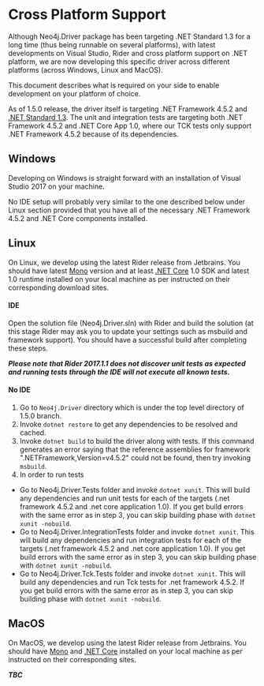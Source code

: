# Cross Platform Support

Although Neo4j.Driver package has been targeting .NET Standard 1.3 for a long time (thus being runnable on several platforms), with latest developments on Visual Studio, Rider and cross platform support on .NET platform, we are now developing this specific driver across different platforms (across Windows, Linux and MacOS).

This document describes what is required on your side to enable development on your platform of choice.

As of 1.5.0 release, the driver itself is targeting .NET Framework 4.5.2 and [.NET Standard 1.3](https://github.com/dotnet/standard/blob/master/docs/versions.md). The unit and integration tests are targeting both .NET Framework 4.5.2 and .NET Core App 1.0, where our TCK tests only support .NET Framework 4.5.2 because of its dependencies.

## Windows

Developing on Windows is straight forward with an installation of Visual Studio 2017 on your machine.

No IDE setup will probably very similar to the one described below under Linux section provided that you have all of the necessary .NET Framework 4.5.2 and .NET Core components installed.

## Linux

On Linux, we develop using the latest Rider release from Jetbrains. You should have latest [Mono](http://www.mono-project.com/download/#download-lin) version and at least [.NET Core](https://www.microsoft.com/net/download/core) 1.0 SDK and latest 1.0 runtime installed on your local machine as per instructed on their corresponding download sites.

#### IDE

Open the solution file (Neo4j.Driver.sln) with Rider and build the solution (at this stage Rider may ask you to update your settings such as msbuild and framework support). You should have a successful build after completing these steps.

**_Please note that Rider 2017.1.1 does not discover unit tests as expected and running tests through the IDE will not execute all known tests._**

#### No IDE

1. Go to ```Neo4j.Driver``` directory which is under the top level directory of 1.5.0 branch.
2. Invoke ```dotnet restore``` to get any dependencies to be resolved and cached.
3. Invoke ```dotnet build``` to build the driver along with tests. If this command generates an error saying that the reference assemblies for framework ".NETFramework,Version=v4.5.2" could not be found, then try invoking ```msbuild```.
4. In order to run tests
  * Go to Neo4j.Driver.Tests folder and invoke ```dotnet xunit```. This will build any dependencies and run unit tests for each of the targets (.net framework 4.5.2 and .net core application 1.0). If you get build errors with the same error as in step 3, you can skip building phase with ```dotnet xunit -nobuild```.
  * Go to Neo4j.Driver.IntegrationTests folder and invoke ```dotnet xunit```. This will build any dependencies and run integration tests for each of the targets (.net framework 4.5.2 and .net core application 1.0). If you get build errors with the same error as in step 3, you can skip building phase with ```dotnet xunit -nobuild```.
  * Go to Neo4j.Driver.Tck.Tests folder and invoke ```dotnet xunit```. This will build any dependencies and run Tck tests for .net framework 4.5.2. If you get build errors with the same error as in step 3, you can skip building phase with ```dotnet xunit -nobuild```.

## MacOS

On MacOS, we develop using the latest Rider release from Jetbrains. You should have [Mono](http://www.mono-project.com/download/#download-lin) and [.NET Core](https://www.microsoft.com/net/download/core) installed on your local machine as per instructed on their corresponding sites.

**_TBC_**
